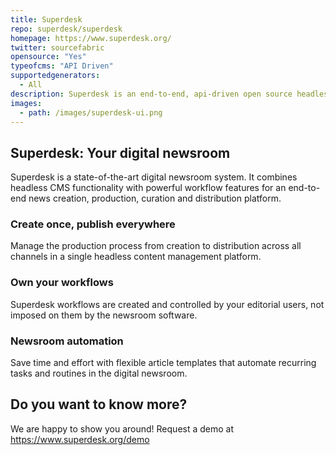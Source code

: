 ```yaml
---
title: Superdesk
repo: superdesk/superdesk
homepage: https://www.superdesk.org/
twitter: sourcefabric
opensource: "Yes"
typeofcms: "API Driven"
supportedgenerators:
  - All
description: Superdesk is an end-to-end, api-driven open source headless CMS for news agencies, newspapers and corporate publishers.
images:
  - path: /images/superdesk-ui.png
---
```

## Superdesk: Your digital newsroom

Superdesk is a state-of-the-art digital newsroom system. It combines headless CMS functionality with powerful workflow features for an end-to-end news creation, production, curation and distribution platform.

### Create once, publish everywhere

Manage the production process from creation to distribution across all channels in a single headless content management platform.

### Own your workflows

Superdesk workflows are created and controlled by your editorial users, not imposed on them by the newsroom software.

### Newsroom automation

Save time and effort with flexible article templates that automate recurring tasks and routines in the digital newsroom.

## Do you want to know more?

We are happy to show you around! Request a demo at <a href="https://www.superdesk.org/demo">https://www.superdesk.org/demo</a>
